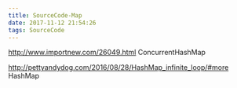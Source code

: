 ```yaml
---
title: SourceCode-Map
date: 2017-11-12 21:54:26
tags: SourceCode
---
```


http://www.importnew.com/26049.html
ConcurrentHashMap

http://pettyandydog.com/2016/08/28/HashMap_infinite_loop/#more
HashMap

